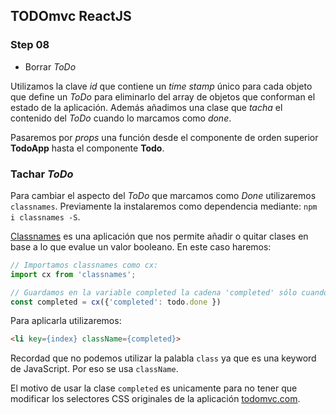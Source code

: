 ## TODOmvc ReactJS
### Step 08
- Borrar *ToDo*

Utilizamos la clave *id* que contiene un *time stamp* único para cada objeto que define un *ToDo* para eliminarlo del array de objetos que conforman el estado de la aplicación. Además añadimos una clase que *tacha* el contenido del *ToDo* cuando lo marcamos como *done*.

Pasaremos por *props* una función desde el componente de orden superior **TodoApp** hasta el componente **Todo**.


### Tachar *ToDo*

Para cambiar el aspecto del *ToDo* que marcamos como *Done* utilizaremos `classnames`. Previamente la instalaremos como dependencia mediante: `npm i classnames -S`.

[Classnames](https://www.npmjs.com/package/classnames) es una aplicación que nos permite añadir o quitar clases en base a lo que evalue un valor booleano. En este caso haremos:

```javascript
// Importamos classnames como cx:
import cx from 'classnames';

// Guardamos en la variable completed la cadena 'completed' sólo cuando la prop 'todo.done' evalue 'true':
const completed = cx({'completed': todo.done })
```

Para aplicarla utilizaremos:
```HTML
<li key={index} className={completed}>
```
Recordad que no podemos utilizar la palabla `class` ya que es una keyword de JavaScript. Por eso se usa `className`.

El motivo de usar la clase `completed` es unicamente para no tener que modificar los selectores CSS originales de la aplicación [todomvc.com](todomvc.com/examples/react/#/).
